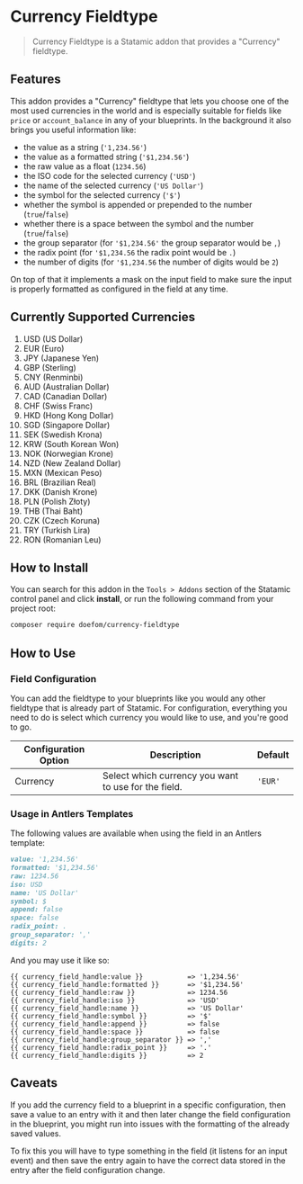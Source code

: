 # Currency Fieldtype

> Currency Fieldtype is a Statamic addon that provides a "Currency" fieldtype.

## Features

This addon provides a "Currency" fieldtype that lets you choose one of the most used currencies in the world and is
especially
suitable for fields like `price` or `account_balance` in any of your blueprints. In the background it also brings you
useful information like:

- the value as a string (`'1,234.56'`)
- the value as a formatted string (`'$1,234.56'`)
- the raw value as a float (`1234.56`)
- the ISO code for the selected currency (`'USD'`)
- the name of the selected currency (`'US Dollar'`)
- the symbol for the selected currency (`'$'`)
- whether the symbol is appended or prepended to the number (`true`/`false`)
- whether there is a space between the symbol and the number (`true`/`false`)
- the group separator (for `'$1,234.56'` the group separator would be `,`)
- the radix point (for `'$1,234.56` the radix point would be `.`)
- the number of digits (for `'$1,234.56` the number of digits would be `2`)

On top of that it implements a mask on the input field to make sure the input is properly formatted as configured in the
field at any time.

## Currently Supported Currencies

1. USD (US Dollar)
2. EUR (Euro)
3. JPY (Japanese Yen)
4. GBP (Sterling)
5. CNY (Renminbi)
6. AUD (Australian Dollar)
7. CAD (Canadian Dollar)
8. CHF (Swiss Franc)
9. HKD (Hong Kong Dollar)
10. SGD (Singapore Dollar)
11. SEK (Swedish Krona)
12. KRW (South Korean Won)
13. NOK (Norwegian Krone)
14. NZD (New Zealand Dollar)
15. MXN (Mexican Peso)
16. BRL (Brazilian Real)
17. DKK (Danish Krone)
18. PLN (Polish Złoty)
19. THB (Thai Baht)
20. CZK (Czech Koruna)
21. TRY (Turkish Lira)
22. RON (Romanian Leu)

## How to Install

You can search for this addon in the `Tools > Addons` section of the Statamic control panel and click **install**, or
run the following command from your project root:

``` bash
composer require doefom/currency-fieldtype
```

## How to Use

### Field Configuration

You can add the fieldtype to your blueprints like you would any other fieldtype that is already part of Statamic. For
configuration, everything you need to do is select which currency you would like to use, and you're good to go.

| Configuration Option | Description                                          | Default |
|----------------------|------------------------------------------------------|---------|
| Currency             | Select which currency you want to use for the field. | `'EUR'` |

### Usage in Antlers Templates

The following values are available when using the field in an Antlers template:

```markdown
value: '1,234.56'
formatted: '$1,234.56'
raw: 1234.56
iso: USD
name: 'US Dollar'
symbol: $
append: false
space: false
radix_point: .
group_separator: ','
digits: 2
```

And you may use it like so:

```text
{{ currency_field_handle:value }}           => '1,234.56'
{{ currency_field_handle:formatted }}       => '$1,234.56'
{{ currency_field_handle:raw }}             => 1234.56
{{ currency_field_handle:iso }}             => 'USD'
{{ currency_field_handle:name }}            => 'US Dollar'
{{ currency_field_handle:symbol }}          => '$'
{{ currency_field_handle:append }}          => false
{{ currency_field_handle:space }}           => false
{{ currency_field_handle:group_separator }} => ','
{{ currency_field_handle:radix_point }}     => '.'
{{ currency_field_handle:digits }}          => 2
```

## Caveats

If you add the currency field to a blueprint in a specific configuration, then save a value to an entry with it and then
later change the field configuration in the blueprint, you might run into issues with the formatting of the already
saved values.

To fix this you will have to type something in the field (it listens for an input event) and then save the entry again
to have the correct data stored in the entry after the field configuration change.
